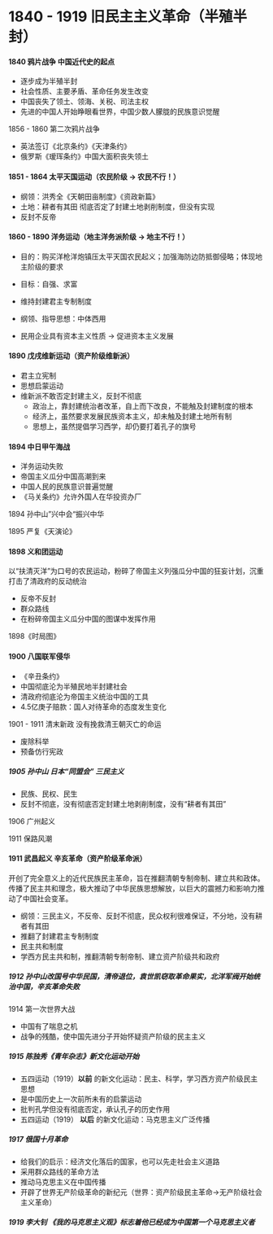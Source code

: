 # 1840 - 1919 旧民主主义革命（半殖半封）

#### 1840 鸦片战争 中国近代史的起点

- 逐步成为半殖半封
- 社会性质、主要矛盾、革命任务发生改变
- 中国丧失了领土、领海、关税、司法主权
- 先进的中国人开始睁眼看世界，中国少数人朦胧的民族意识觉醒

1856 - 1860 第二次鸦片战争

- 英法签订《北京条约》《天津条约》
- 俄罗斯《瑷珲条约》中国大面积丧失领土

#### 1851 - 1864 太平天国运动（农民阶级 -> 农民不行！）

- 纲领：洪秀全《天朝田亩制度》《资政新篇》
- 土地：耕者有其田 彻底否定了封建土地剥削制度，但没有实现
- 反封不反帝

#### 1860 - 1890 洋务运动（地主洋务派阶级 -> 地主不行！）

- 目的：购买洋枪洋炮镇压太平天国农民起义；加强海防边防抵御侵略；体现地主阶级的要求

- 目标：自强、求富
- 维持封建君主专制制度
- 纲领、指导思想：中体西用
- 民用企业具有资本主义性质 -> 促进资本主义发展

#### 1890 戊戌维新运动（资产阶级维新派）

- 君主立宪制
- 思想启蒙运动
- 维新派不敢否定封建主义，反封不彻底
  - 政治上，靠封建统治者改革，自上而下改良，不能触及封建制度的根本
  - 经济上，虽然要求发展民族资本主义，却未触及封建土地所有制
  - 思想上，虽然提倡学习西学，却仍要打着孔子的旗号

#### 1894 中日甲午海战

- 洋务运动失败
- 帝国主义瓜分中国高潮到来
- 中国人民的民族意识普遍觉醒
- 《马关条约》允许外国人在华投资办厂

1894 孙中山”兴中会“振兴中华

1895 严复《天演论》

#### 1898 义和团运动

以“扶清灭洋”为口号的农民运动，粉碎了帝国主义列强瓜分中国的狂妄计划，沉重打击了清政府的反动统治

- 反帝不反封
- 群众路线
- 在粉碎帝国主义瓜分中国的图谋中发挥作用

1898《时局图》

#### 1900 八国联军侵华

- 《辛丑条约》
- 中国彻底沦为半殖民地半封建社会
- 清政府彻底沦为帝国主义统治中国的工具
- 4.5亿庚子赔款：国人对待革命的态度发生变化

1901 - 1911 清末新政 没有挽救清王朝灭亡的命运

- 废除科举
- 预备仿行宪政

##### 1905 孙中山 日本“同盟会” 三民主义

- 民族、民权、民生
- 反封不彻底，没有彻底否定封建土地剥削制度，没有“耕者有其田”

1906 广州起义

1911 保路风潮

#### 1911 武昌起义 辛亥革命（资产阶级革命派）

开创了完全意义上的近代民族民主革命，旨在推翻清朝专制帝制、建立共和政体。传播了民主共和理念，极大推动了中华民族思想解放，以巨大的震撼力和影响力推动了中国社会变革。

- 纲领：三民主义，不反帝、反封不彻底，民众权利很难保证，不分地，没有耕者有其田
- 推翻了封建君主专制制度
- 民主共和制度
- 学西方民主共和制，推翻清朝专制帝制、建立资产阶级共和政府

##### 1912 孙中山改国号中华民国，清帝退位，袁世凯窃取革命果实，北洋军阀开始统治中国，辛亥革命失败

1914 第一次世界大战

- 中国有了喘息之机
- 战争的残酷，使中国先进分子开始怀疑资产阶级的民主主义

##### 1915 陈独秀《青年杂志》新文化运动开始

- 五四运动（1919）**以前** 的新文化运动：民主、科学，学习西方资产阶级民主思想
- 是中国历史上一次前所未有的启蒙运动
- 批判孔学但没有彻底否定，承认孔子的历史作用
- 五四运动（1919） **以后** 的新文化运动：马克思主义广泛传播

##### 1917 俄国十月革命

- 给我们的启示：经济文化落后的国家，也可以先走社会主义道路
- 采用群众路线的革命方法
- 推动马克思主义在中国传播
- 开辟了世界无产阶级革命的新纪元（世界：资产阶级民主革命->无产阶级社会主义革命）

##### 1919 李大钊 《我的马克思主义观》标志着他已经成为中国第一个马克思主义者

